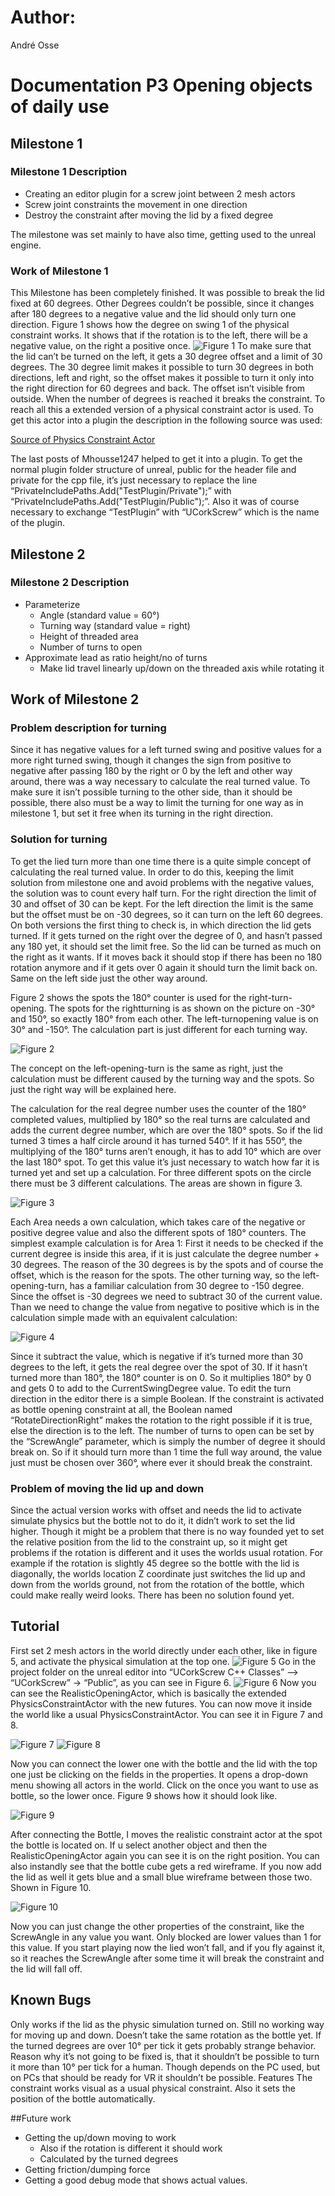 # Author: 

André Osse

# Documentation P3 Opening objects of daily use

## Milestone 1

### Milestone 1 Description

- Creating an editor plugin for a screw joint between 2 mesh actors
- Screw joint constraints the movement in one direction
- Destroy the constraint after moving the lid by a fixed degree

The milestone was set mainly to have also time, getting used to the unreal engine.

### Work of Milestone 1

This Milestone has been completely finished. It was possible to break the lid fixed at 60 degrees. Other Degrees couldn’t be possible, since it changes after 180 degrees to a negative value and the lid should only turn one direction. Figure 1 shows how the degree on swing 1 of the physical constraint works. It shows that if the rotation is to the left, there will be a negative value, on the right a positive once.
![Figure 1](/Documentation/Img/Figure1.png)
To make sure that the lid can’t be turned on the left, it gets a 30 degree offset and a limit of 30 degrees. The 30 degree limit makes it possible to turn 30 degrees in both directions, left and right, so the offset makes it possible to turn it only into the right direction for 60 degrees and back. The offset isn’t visible from outside. When the number of degrees is reached it breaks the constraint.
To reach all this a extended version of a physical constraint actor is used. To get this actor into a plugin the description in the following source was used:

[Source of Physics Constraint Actor](https://forums.unrealengine.com/development-discussion/c-gameplay-programming/50761-adding-an-actor-class-to-plugin)

The last posts of Mhousse1247 helped to get it into a plugin.
To get the normal plugin folder structure of unreal, public for the header file and private for the cpp file, it’s just necessary to replace the line “PrivateIncludePaths.Add("TestPlugin/Private");” with “PrivateIncludePaths.Add("TestPlugin/Public");”. Also it was of course necessary to exchange “TestPlugin” with “UCorkScrew” which is the name of the plugin.

## Milestone 2

### Milestone 2 Description

- Parameterize
	- Angle (standard value = 60°)
	- Turning way (standard value = right)
	- Height of threaded area
	- Number of turns to open
- Approximate lead as ratio height/no of turns
	- Make lid travel linearly up/down on the threaded axis while rotating it

## Work of Milestone 2

### Problem description for turning

Since it has negative values for a left turned swing and positive values for a more right turned swing,
though it changes the sign from positive to negative after passing 180 by the right or 0 by the left and
other way around, there was a way necessary to calculate the real turned value.
To make sure it isn’t possible turning to the other side, than it should be possible, there also must be
a way to limit the turning for one way as in milestone 1, but set it free when its turning in the right
direction.

### Solution for turning

To get the lied turn more than one time there is a quite simple concept of calculating the real turned
value. In order to do this, keeping the limit solution from milestone one and avoid problems with the
negative values, the solution was to count every half turn. For the right direction the limit of 30 and
offset of 30 can be kept. For the left direction the limit is the same but the offset must be on -30
degrees, so it can turn on the left 60 degrees.
On both versions the first thing to check is, in which direction the lid gets turned. If it gets turned on
the right over the degree of 0, and hasn’t passed any 180 yet, it should set the limit free. So the lid
can be turned as much on the right as it wants. If it moves back it should stop if there has been no
180 rotation anymore and if it gets over 0 again it should turn the limit back on. Same on the left side
just the other way around.

Figure 2 shows the spots the 180° counter is used for the right-turn-opening. The spots for the rightturning
is as shown on the picture on -30° and 150°, so exactly 180° from each other. The left-turnopening
value is on 30° and -150°. The calculation part is just different for each turning way.

![Figure 2](/Documentation/Img/Figure2.png)

The concept on the left-opening-turn is the same as right, just the calculation must be different
caused by the turning way and the spots. So just the right way will be explained here.

The calculation for the real degree number uses the counter of the 180° completed values, multiplied
by 180° so the real turns are calculated and adds the current degree number, which are over the
180° spots. So if the lid turned 3 times a half circle around it has turned 540°. If it has 550°, the
multiplying of the 180° turns aren’t enough, it has to add 10° which are over the last 180° spot.
To get this value it’s just necessary to watch how far it is turned yet and set up a calculation. For
three different spots on the circle there must be 3 different calculations. The areas are shown in
figure 3.

![Figure 3](/Documentation/Img/Figure3.png)

Each Area needs a own calculation, which takes care of the negative or positive degree value and
also the different spots of 180° counters.
The simplest example calculation is for Area 1: First it needs to be checked if the current degree is
inside this area, if it is just calculate the degree number + 30 degrees. The reason of the 30 degrees is
by the spots and of course the offset, which is the reason for the spots.
The other turning way, so the left-opening-turn, has a familiar calculation from 30 degree to -150
degree. Since the offset is -30 degrees we need to subtract 30 of the current value. Than we need to
change the value from negative to positive which is in the calculation simple made with an equivalent
calculation:

![Figure 4](/Documentation/Img/Figure4.png)

Since it subtract the value, which is negative if it’s turned more than 30 degrees to the left, it gets the
real degree over the spot of 30. If it hasn’t turned more than 180°, the 180° counter is on 0. So it
multiplies 180° by 0 and gets 0 to add to the CurrentSwingDegree value.
To edit the turn direction in the editor there is a simple Boolean. If the constraint is activated as
bottle opening constraint at all, the Boolean named “RotateDirectionRight” makes the rotation to the
right possible if it is true, else the direction is to the left.
The number of turns to open can be set by the “ScrewAngle” parameter, which is simply the number
of degree it should break on. So if it should turn more than 1 time the full way around, the value just
must be chosen over 360°, where ever it should break the constraint.

### Problem of moving the lid up and down

Since the actual version works with offset and needs the lid to activate simulate physics but the
bottle not to do it, it didn’t work to set the lid higher. Though it might be a problem that there is no
way founded yet to set the relative position from the lid to the constraint up, so it might get
problems if the rotation is different and it uses the worlds usual rotation. For example if the rotation
is slightly 45 degree so the bottle with the lid is diagonally, the worlds location Z coordinate just
switches the lid up and down from the worlds ground, not from the rotation of the bottle, which
could make really weird looks. There has been no solution found yet.
## Tutorial
First set 2 mesh actors in the world directly under each other, like in figure 5, and activate the
physical simulation at the top one.
![Figure 5](/Documentation/Img/Figure5.png)
Go in the project folder on the unreal editor into “UCorkScrew C++ Classes” –> “UCorkScrew” ->
“Public”, as you can see in Figure 6.
![Figure 6](/Documentation/Img/Figure6.png)
Now you can see the RealisticOpeningActor, which is basically the extended PhysicsConstraintActor
with the new futures. You can now move it inside the world like a usual PhysicsConstraintActor. You
can see it in Figure 7 and 8.

![Figure 7](/Documentation/Img/Figure7.png)
![Figure 8](/Documentation/Img/Figure8.png)

Now you can connect the lower one with the bottle and the lid with the top one just be clicking on
the fields in the properties. It opens a drop-down menu showing all actors in the world. Click on the
once you want to use as bottle, so the lower once. Figure 9 shows how it should look like.

![Figure 9](/Documentation/Img/Figure9.png)

After connecting the Bottle, I moves the realistic constraint actor at the spot the bottle is located on.
If u select another object and then the RealisticOpeningActor again you can see it is on the right
position. You can also instandly see that the bottle cube gets a red wireframe. If you now add the lid
as well it gets blue and a small blue wireframe between those two. Shown in Figure 10.

![Figure 10](/Documentation/Img/Figure10.png)

Now you can just change the other properties of the constraint, like the ScrewAngle in any value you
want. Only blocked are lower values than 1 for this value. If you start playing now the lied won’t fall,
and if you fly against it, so it reaches the ScrewAngle after some time it will break the constraint and
the lid will fall off.

## Known Bugs

Only works if the lid as the physic simulation turned on. Still no working way for moving up and
down. Doesn’t take the same rotation as the bottle yet.
If the turned degrees are over 10° per tick it gets probably strange behavior. Reason why it’s not
going to be fixed is, that it shouldn’t be possible to turn it more than 10° per tick for a human.
Though depends on the PC used, but on PCs that should be ready for VR it shouldn’t be possible.
Features
The constraint works visual as a usual physical constraint. Also it sets the position of the bottle
automatically.

##Future work

- Getting the up/down moving to work
	- Also if the rotation is different it should work
	- Calculated by the turned degrees
- Getting friction/dumping force
- Getting a good debug mode that shows actual values.
